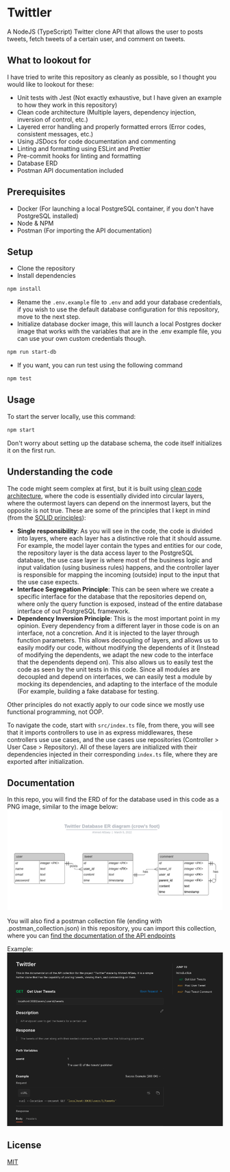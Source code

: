 # Twittler

A NodeJS (TypeScript) Twitter clone API that allows the user to posts tweets, fetch tweets of a certain user, and comment on tweets.

## What to lookout for

I have tried to write this repository as cleanly as possible, so I thought you would like to lookout for these:

- Unit tests with Jest (Not exactly exhaustive, but I have given an example to how they work in this repository)
- Clean code architecture (Multiple layers, dependency injection, inversion of control, etc.)
- Layered error handling and properly formatted errors (Error codes, consistent messages, etc.)
- Using JSDocs for code documentation and commenting
- Linting and formatting using ESLint and Prettier
- Pre-commit hooks for linting and formatting
- Database ERD
- Postman API documentation included

## Prerequisites

- Docker (For launching a local PostgreSQL container, if you don't have PostgreSQL installed)
- Node & NPM
- Postman (For importing the API documentation)

## Setup

- Clone the repository
- Install dependencies

```bash
npm install
```

- Rename the `.env.example` file to `.env` and add your database credentials, if you wish to use the default database configuration for this repository, move to the next step.
- Initialize database docker image, this will launch a local Postgres docker image that works with the variables that are in the .env example file, you can use your own custom credentials though.

```bash
npm run start-db
```

- If you want, you can run test using the following command

```bash
npm test
```

## Usage

To start the server locally, use this command:

```bash
npm start
```

Don't worry about setting up the database schema, the code itself initializes it on the first run.

## Understanding the code

The code might seem complex at first, but it is built using [clean code architecture](https://blog.cleancoder.com/uncle-bob/2012/08/13/the-clean-architecture.html), where the code is essentially divided into circular layers, where the outermost layers can depend on the innermost layers, but the opposite is not true.
These are some of the principles that I kept in mind (from the [SOLID principles](https://www.digitalocean.com/community/conceptual_articles/s-o-l-i-d-the-first-five-principles-of-object-oriented-design)):

- **Single responsibility**: As you will see in the code, the code is divided into layers, where each layer has a distinctive role that it should assume. For example, the model layer contain the types and entities for our code, the repository layer is the data access layer to the PostgreSQL database, the use case layer is where most of the business logic and input validation (using business rules) happens, and the controller layer is responsible for mapping the incoming (outside) input to the input that the use case expects.
- **Interface Segregation Principle**: This can be seen where we create a specific interface for the database that the repositories depend on, where only the query function is exposed, instead of the entire database interface of out PostgreSQL framework.
- **Dependency Inversion Principle**: This is the most important point in my opinion. Every dependency from a different layer in those code is on an interface, not a concretion. And it is injected to the layer through function parameters. This allows decoupling of layers, and allows us to easily modify our code, without modifying the dependents of it (Instead of modifying the dependents, we adapt the new code to the interface that the dependents depend on). This also allows us to easily test the code as seen by the unit tests in this code. Since all modules are decoupled and depend on interfaces, we can easily test a module by mocking its dependencies, and adapting to the interface of the module (For example, building a fake database for testing.

Other principles do not exactly apply to our code since we mostly use functional programming, not OOP.

To navigate the code, start with `src/index.ts` file, from there, you will see that it imports controllers to use in as express middlewares, these controllers use use cases, and the use cases use repositories (Controller > User Case > Repository). All of these layers are initialized with their dependencies injected in their corresponding `index.ts` file, where they are exported after initialization.

## Documentation

In this repo, you will find the ERD of for the database used in this code as a PNG image, similar to the image below:
![ERD](./ERD.png)

You will also find a postman collection file (ending with .postman_collection.json) in this repository, you can import this collection, where you can [find the documentation of the API endpoints](https://learning.postman.com/docs/publishing-your-api/viewing-documentation/)

Example:
![Postman Docs Example](./postman-docs-example.png)

## License

[MIT](https://choosealicense.com/licenses/mit/)

